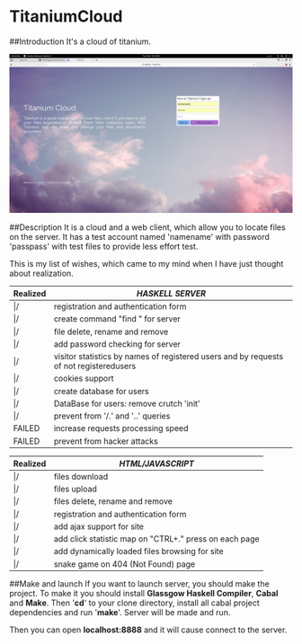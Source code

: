 # TitaniumCloud
##Introduction
It's a cloud of titanium.

![Screenshot](resource/images/screenshot.png)

##Description
It is a cloud and a web client, which allow you to locate files on the server. It has a test account named 'namename' with password 'passpass' with test files to provide less effort test.

This is my list of wishes, which came to my mind when I have just thought about realization.

|Realized|*HASKELL SERVER*|
|----|----|
|\|/ |registration and authentication form|
|\|/ |create command "find <username>" for server|
|\|/ |file delete, rename and remove|
|\|/ |add password checking for server|
|\|/ |visitor statistics by names of registered users and by requests of not registeredusers|
|\|/ |cookies support|
|\|/ |create database for users|
|\|/ |DataBase for users: remove crutch 'init'|
|\|/ |prevent from '/.' and '..' queries|
|FAILED |increase requests processing speed|
|FAILED |prevent from hacker attacks|

|Realized|*HTML/JAVASCRIPT*|
|----|----|
|\|/ |files download|
|\|/ |files upload|
|\|/ |files delete, rename and remove|
|\|/ |registration and authentication form|
|\|/ |add ajax support for site|
|\|/ |add click statistic map on "CTRL+." press on each page|
|\|/ |add dynamically loaded files browsing for site|
|\|/ |snake game on 404 (Not Found) page|

##Make and launch
If you want to launch server, you should make the project. 
To make it you should install **Glassgow Haskell Compiler**, **Cabal** and **Make**. Then '**cd**' to your clone directory, install all cabal project dependencies and run '**make**'. Server will be made and run.

Then you can open **localhost:8888** and it will cause connect to the server.
